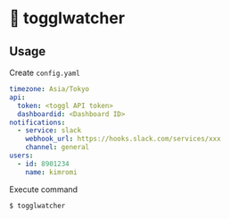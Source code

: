 # 👀 togglwatcher

## Usage

Create `config.yaml`

```yaml
timezone: Asia/Tokyo
api:
  token: <toggl API token>
  dashboardid: <Dashboard ID>
notifications:
  - service: slack
    webhook_url: https://hooks.slack.com/services/xxx
    channel: general
users:
  - id: 8901234
    name: kimromi
```

Execute command

```
$ togglwatcher
```
